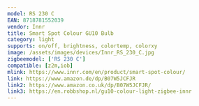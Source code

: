 ```yaml
---
model: RS 230 C
EAN: 8718781552039
vendor: Innr
title: Smart Spot Colour GU10 Bulb 
category: light
supports: on/off, brightness, colortemp, colorxy
image: /assets/images/devices/Innr_RS_230_C.jpg
zigbeemodel: ['RS 230 C']
compatible: [z2m,iob]
mlink: https://www.innr.com/en/product/smart-spot-colour/
link: https://www.amazon.de/dp/B07W5JCFJR
link2: https://www.amazon.co.uk/dp/B07W5JCFJR/
link3: https://en.robbshop.nl/gu10-colour-light-zigbee-innr
---
```

